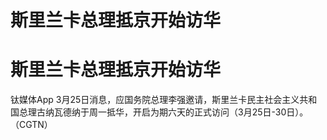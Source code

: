 # 斯里兰卡总理抵京开始访华

# 斯里兰卡总理抵京开始访华

钛媒体App
3月25日消息，应国务院总理李强邀请，斯里兰卡民主社会主义共和国总理古纳瓦德纳于周一抵华，开启为期六天的正式访问（3月25日-30日）。（CGTN）

